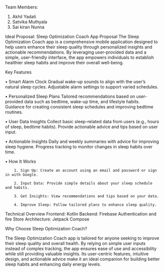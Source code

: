 Team Members:
1.	Akhil Yadati 
2.	Satvika Muthyala 
3.	Sai kiran Nunna
   
Ideal Proposal:
Sleep Optimization Coach App Proposal
The Sleep Optimization Coach app is a comprehensive mobile application designed to help users enhance their sleep quality through personalized insights and actionable recommendations. By leveraging user-provided data and a simple, user-friendly interface, the app empowers individuals to establish healthier sleep habits and improve their overall well-being.

Key Features

•	Smart Alarm Clock
       Gradual wake-up sounds to align with the user’s natural sleep cycles.
 Adjustable alarm settings to support varied schedules.
 
•	Personalized Sleep Plans
    Tailored recommendations based on user-provided data such as bedtime, wake-up               time, and lifestyle habits.
Guidance for creating consistent sleep schedules and improving bedtime routines.

•	User Data Insights
Collect basic sleep-related data from users (e.g., hours of sleep, bedtime habits).
Provide actionable advice and tips based on user input.

•	Actionable Insights
Daily and weekly summaries with advice for improving sleep hygiene.
 Progress tracking to monitor changes in sleep habits over time.
 
•	How It Works

        1. Sign Up: Create an account using an email and password or sign in with Google.
        
        2. Input Data: Provide simple details about your sleep schedule and habits.
        
        3. Get Insights: View recommendations and tips based on your data.
        
        4. Improve Sleep: Follow tailored plans to enhance sleep quality.
        
Technical Overview
Frontend: Kotlin
Backend: Firebase Authentication and fire Store
Architecture: Jetpack Compose 

Why Choose Sleep Optimization Coach?

The Sleep Optimization Coach app is tailored for anyone seeking to improve their sleep quality and overall health. By relying on simple user inputs instead of complex tracking, the app ensures ease of use and accessibility while still providing valuable insights. Its user-centric features, intuitive design, and actionable advice make it an ideal companion for building better sleep habits and enhancing daily energy levels.

